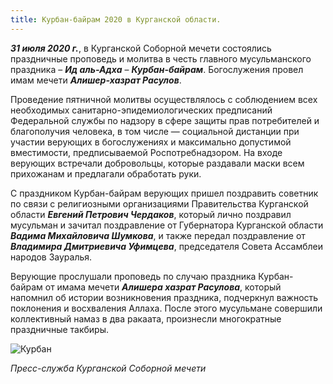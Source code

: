 ```yaml
---
title: Курбан-байрам 2020 в Курганской области.
---
```


**_31 июля 2020 г._**, в Курганской Соборной мечети состоялись праздничные проповедь и молитва в честь главного мусульманского праздника – **_Ид аль-Адха_** – **_Курбан-байрам_**.
Богослужения провел имам мечети **_Алишер-хазрат Расулов_**.

Проведение пятничной молитвы осуществлялось с соблюдением всех необходимых санитарно-эпидемиологических предписаний Федеральной службы по надзору в сфере защиты прав потребителей
и благополучия человека, в том числе — социальной дистанции при участии верующих в богослужениях и максимально допустимой вместимости, предписываемой Роспотребнадзором.
На входе верующих встречали добровольцы, которые раздавали маски всем прихожанам и предлагали обработать руки.

С праздником Курбан-байрам верующих пришел поздравить советник по связи с религиозными организациями Правительства Курганской области **_Евгений Петрович Чердаков_**, который
лично поздравил мусульман и зачитал поздравление от Губернатора Курганской области **_Вадима Михайловича Шумкова_**, и также передал поздравление от **_Владимира Дмитриевича
Уфимцева_**, председателя Совета Ассамблеи народов Зауралья.

Верующие прослушали проповедь по случаю праздника Курбан-байрам от имама мечети **_Алишера хазрат Расулова_**, который напомнил об истории возникновения праздника, подчеркнул
важность поклонения и восхваления Аллаха. После этого мусульмане совершили коллективный намаз в два ракаата, произнесли многократные праздничные такбиры.

![Курбан](./eid.jpg)

_Пресс-служба Курганской Соборной мечети_

